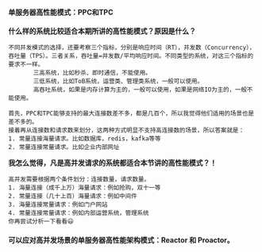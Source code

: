 

#### 单服务器高性能模式：PPC和TPC



**什么样的系统比较适合本期所讲的高性能模式？原因是什么？**

~~~
不同并发模式的选择，还要考察三个指标，分别是响应时间（RT），并发数（Concurrency），吞吐量（TPS）。三者关系，吞吐量=并发数/平均响应时间。不同类型的系统，对这三个指标的要求不一样。
       三高系统，比如秒杀、即时通信，不能使用。
       三低系统，比如ToB系统，运营类、管理类系统，一般可以使用。
       高吞吐系统，如果是内存计算为主的，一般可以使用，如果是网络IO为主的，一般不能使用。
~~~



~~~
首先，PPC和TPC能够支持的最大连接数差不多，都是几百个，所以我觉得他们适用的场景也是差不多的。
接着再从连接数和请求数来划分，这两种方式明显不支持高连接数的场景，所以答案就是：
1. 常量连接海量请求。比如数据库，redis，kafka等等
2. 常量连接常量请求。比如企业内部网址

~~~



**我怎么觉得，凡是高并发请求的系统都适合本节讲的高性能模式？！**

~~~
高并发需要根据两个条件划分：连接数量，请求数量。
1. 海量连接（成千上万）海量请求：例如抢购，双十一等
2. 常量连接（几十上百）海量请求：例如中间件
3. 海量连接常量请求：例如门户网站
4. 常量连接常量请求：例如内部运营系统，管理系统
你再尝试分析一下看看😃
~~~





#### 可以应对高并发场景的单服务器高性能架构模式：Reactor 和 Proactor。














